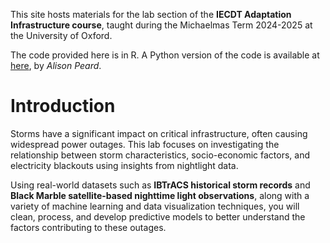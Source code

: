 This site hosts materials for the lab section of the **IECDT Adaptation Infrastructure course**, taught during the Michaelmas Term 2024-2025 at the University of Oxford.

The code provided here is in R. A Python version of the code is available at [here](https://github.com/alisonpeard/iecdt/blob/main/model.ipynb), by _Alison Peard_.


# Introduction
Storms have a significant impact on critical infrastructure, often causing widespread power outages. This lab focuses on investigating the relationship between storm characteristics, socio-economic factors, and electricity blackouts using insights from nightlight data.

Using real-world datasets such as **IBTrACS historical storm records** and **Black Marble satellite-based nighttime light observations**, along with a variety of machine learning and data visualization techniques, you will clean, process, and develop predictive models to better understand the factors contributing to these outages.



